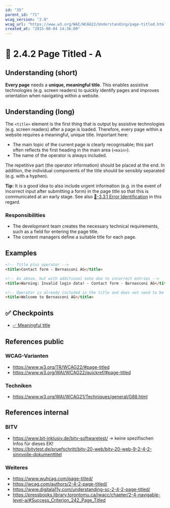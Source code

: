 ```yaml
---
id: "35"
parent_id: "71"
wcag_version: "2.0"
wcag_url: "https://www.w3.org/WAI/WCAG22/Understanding/page-titled.html"
created_at: "2015-08-04 14:36:00"
---
```


# 📜 2.4.2 Page Titled - A

## Understanding (short)

**Every page** needs a **unique, meaningful title**. This enables assistive technologies (e.g. screen readers) to quickly identify pages and improves orientation when navigating within a website.

## Understanding (long)

The `<title>` element is the first thing that is output by assistive technologies (e.g. screen readers) after a page is loaded. Therefore, every page within a website requires a meaningful, unique title. Important here:

- The main topic of the current page is clearly recognisable; this part often reflects the first heading in the main area (`<main>`).
- The name of the operator is always included.

The repetitive part (the operator information) should be placed at the end. In addition, the individual components of the title should be sensibly separated (e.g. with a hyphen).

**Tip:** It is a good idea to also include urgent information (e.g. in the event of incorrect input after submitting a form) in the page title so that this is communicated at an early stage. See also [📜-3.3.1 Error Identification](/en/wcag/3.3.1-error-identification) in this regard.

### Responsibilities

- The development team creates the necessary technical requirements, such as a field for entering the page title.
- The content managers define a suitable title for each page.

## Examples

```html
<!-- Title plus operator -->
<title>Contact form - Bernasconi AG</title>

<!-- As above, but with additional note due to incorrect entries -->
<title>Warning: Invalid login data! - Contact form - Bernasconi AG</title>

<!-- Operator is already included in the title and does not need to be added (typical for a homepage) -->
<title>Welcome to Bernasconi AG</title>
```

## ✅ Checkpoints

- [✅ Meaningful title](meaningful-title)

## References public

### WCAG-Varianten

- <https://www.w3.org/TR/WCAG22/#page-titled>
- <https://www.w3.org/WAI/WCAG22/quickref/#page-titled>

### Techniken

- <https://www.w3.org/WAI/WCAG21/Techniques/general/G88.html>

## References internal

### BITV

- <https://www.bit-inklusiv.de/bitv-softwaretest/> → keine spezifischen Infos für dieses EK!
- <https://bitvtest.de/pruefschritt/bitv-20-web/bitv-20-web-9-2-4-2-sinnvolle-dokumenttitel>

### Weiteres

- <https://www.wuhcag.com/page-titled/>
- <https://wcag.com/authors/2-4-2-page-titled/>
- <https://www.digitala11y.com/understanding-sc-2-4-2-page-titled/>
- <https://pressbooks.library.torontomu.ca/iwacc/chapter/2-4-navigable-level-a/#Success_Criterion_242_Page_Titled>
